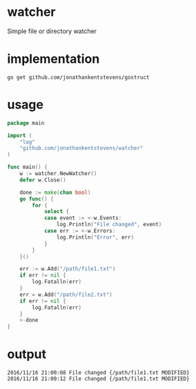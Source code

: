 # watcher
Simple file or directory watcher

# implementation
    
    go get github.com/jonathankentstevens/gostruct
    
# usage 

```go
package main

import (
	"log"
	"github.com/jonathankentstevens/watcher"
)

func main() {
	w := watcher.NewWatcher()
	defer w.Close()

	done := make(chan bool)
	go func() {
		for {
			select {
			case event := <-w.Events:
				log.Println("File changed", event)
			case err := <-w.Errors:
				log.Println("Error", err)
			}
		}
	}()

	err := w.Add("/path/file1.txt")
	if err != nil {
		log.Fatalln(err)
	}
	err = w.Add("/path/file2.txt")
	if err != nil {
		log.Fatalln(err)
	}
	<-done
}
```

# output

```
2016/11/16 21:00:08 File changed {/path/file1.txt MODIFIED}
2016/11/16 21:00:12 File changed {/path/file1.txt MODIFIED}
```